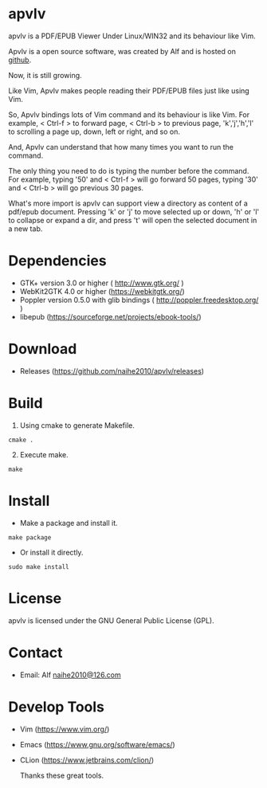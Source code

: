 # apvlv

apvlv is a PDF/EPUB Viewer Under Linux/WIN32 and its behaviour like Vim.

Apvlv is a open source software, was created by Alf and is hosted on [github](https://github.com/naihe2010/apvlv).

Now, it is still growing.

Like Vim, Apvlv makes people reading their PDF/EPUB files just like using Vim.

So, Apvlv bindings lots of Vim command and its behaviour is like Vim. For example, < Ctrl-f > to forward page, < Ctrl-b > to previous page, 'k','j','h','l' to scrolling a page up, down, left or right, and so on.

And, Apvlv can understand that how many times you want to run the command.

The only thing you need to do is typing the number before the command. For example, typing '50' and < Ctrl-f > will go forward 50 pages, typing '30' and < Ctrl-b > will go previous 30 pages.

What's more import is apvlv can support view a directory as content of a pdf/epub document. Pressing 'k' or 'j' to move selected up or down, 'h' or 'l' to collapse or expand a dir, and press 't' will open the selected document in a new tab.

# Dependencies

+ GTK+ version 3.0 or higher ( http://www.gtk.org/ )
+ WebKit2GTK 4.0 or higher (https://webkitgtk.org/)
+ Poppler version 0.5.0 with glib bindings ( http://poppler.freedesktop.org/ )
+ libepub (https://sourceforge.net/projects/ebook-tools/)

# Download

+ Releases (https://github.com/naihe2010/apvlv/releases)

# Build

1. Using cmake to generate Makefile.
```
cmake .
```
2. Execute make.
```
make
```

# Install

+ Make a package and install it.
```
make package
```
+ Or install it directly.
```
sudo make install
```


# License

apvlv is licensed under the GNU General Public License (GPL).

# Contact
+ Email: Alf [naihe2010@126.com](mailto:naihe2010@126.com)

# Develop Tools
+ Vim (https://www.vim.org/)
+ Emacs (https://www.gnu.org/software/emacs/)
+ CLion (https://www.jetbrains.com/clion/)

  Thanks these great tools.
